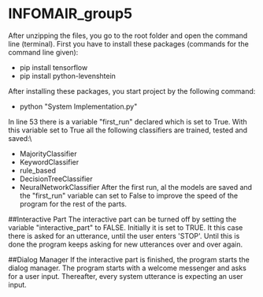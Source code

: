 # INFOMAIR_group5

After unzipping the files, you go to the root folder and open the command line (terminal).
First you have to install these packages (commands for the command line given):

- pip install tensorflow
- pip install python-levenshtein

After installing these packages, you start project by the following command:

- python "System Implementation.py"

In line 53 there is a variable "first_run" declared which is set to True. With this variable set to True
all the following classifiers are trained, tested and saved:\
- MajorityClassifier
- KeywordClassifier
- rule_based
- DecisionTreeClassifier
- NeuralNetworkClassifier
After the first run, al the models are saved and the "first_run" variable can set to False to improve 
the speed of the program for the rest of the parts.

##Interactive Part
The interactive part can be turned off by setting the variable 
"interactive_part" to FALSE. Initially it is set to TRUE. It this case there is asked for an utterance, 
until the user enters 'STOP'. Until this is done the program keeps asking for new utterances over and over again.

##Dialog Manager
If the interactive part is finished, the program starts the dialog manager. The program starts with a welcome 
messenger and asks for a user input. Thereafter, every system utterance is expecting an user input. 

